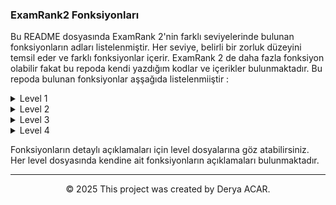 ### ExamRank2 Fonksiyonları

Bu README dosyasında ExamRank 2'nin farklı seviyelerinde bulunan fonksiyonların adları listelenmiştir. Her seviye, belirli bir zorluk düzeyini temsil eder ve farklı fonksiyonlar içerir. ExamRank 2 de daha fazla fonksiyon olabilir fakat bu repoda 
kendi yazdığım kodlar ve içerikler bulunmaktadır. Bu repoda bulunan fonksiyonlar aşşağıda listelenmiiştir :

<details>
<summary>Level 1</summary>

- **first_word**
- **fizzbuzz**
- **ft_putstr**
- **ft_strcpy**
- **ft_strlen**
- **ft_swap**
- **repeat_alpha**
- **rev_print**
- **rot_13**
- **rotone**
- **search_and_replace**
- **ulstr**

</details>

<details>
<summary>Level 2</summary>

- **alpha_mirror**
- **camel_to_snake**
- **do_op**
- **ft_atoi**
- **ft_strcmp**
- **ft_strcspn**
- **ft_strdup**
- **ft_strrev**
- **inter**
- **is_power_of_2**
- **last_word**
- **max**
- **print_bits**
- **reverse_bits**
- **snake_to_camel**
- **swap_bits**
- **union**
- **wdmatch**

</details>

<details>
<summary>Level 3</summary>

- **add_prime_sum**
- **epur_str**
- **expand_str**
- **ft_atoi_base**
- **ft_list_size**
- **hidenp**
- **lcm**
- **paramsum**
- **pgcd**
- **print_hex**
- **rstr_capitalizer**
- **str_capitalizer**
- **tab_mult**

</details>

<details>
<summary>Level 4</summary>

- **fprime**
- **ft_list_foreach**
- **ft_split**
- **rev_wstr**
- **rostring**
- **sort_int_tab**

</details>

Fonksiyonların detaylı açıklamaları için level dosyalarına göz atabilirsiniz. Her level dosyasında kendine ait fonksiyonların açıklamaları bulunmaktadır.

---

<p align="center">© 2025 This project was created by Derya ACAR.</p>

